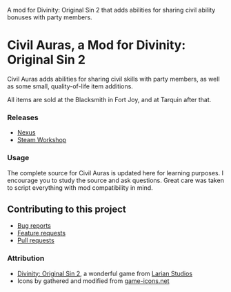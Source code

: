 A mod for Divinity: Original Sin 2 that adds abilities for sharing civil ability bonuses with party members.

Civil Auras, a Mod for Divinity: Original Sin 2
=======
Civil Auras adds abilities for sharing civil skills with party members, as well as some small, quality-of-life item additions.

All items are sold at the Blacksmith in Fort Joy, and at Tarquin after that.

### Releases
* [Nexus](https://www.nexusmods.com/divinityoriginalsin2/mods/180?)
* [Steam Workshop](http://steamcommunity.com/sharedfiles/filedetails/?id=1165976026) 

### Usage
The complete source for Civil Auras is updated here for learning purposes. I encourage you to study the source and ask questions. Great care was taken to script everything with mod compatibility in mind.

## Contributing to this project

* [Bug reports](CONTRIBUTING.md#bugs)
* [Feature requests](CONTRIBUTING.md#features)
* [Pull requests](CONTRIBUTING.md#pull-requests)


### Attribution
- [Divinity: Original Sin 2](http://store.steampowered.com/app/435150/Divinity_Original_Sin_2/), a wonderful game from [Larian Studios](http://larian.com/)
- Icons by gathered and modified from [game-icons.net](http://game-icons.net)
